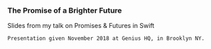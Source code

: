 ### The Promise of a Brighter Future

Slides from my talk on Promises & Futures in Swift


```
Presentation given November 2018 at Genius HQ, in Brooklyn NY.
```
